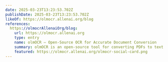 ```yaml
---
date: 2025-03-23T13:23:53.702Z
publishDate: 2025-03-23T13:23:53.702Z
likeOf: https://olmocr.allenai.org/blog
references:
  https://olmocrAllenaiOrg/blog:
    url: https://olmocr.allenai.org
    type: entry
    name: olmOCR – Open-Source OCR for Accurate Document Conversion
    summary: olmOCR is an open-source tool for converting PDFs to text with high accuracy, preserving reading order and supporting tables, equations, and handwriting.
    featured: https://olmocr.allenai.org/olmocr-social-card.png
---
```

